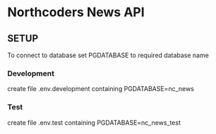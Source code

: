 # Northcoders News API

## SETUP

To connect to database set PGDATABASE to required database name

### Development

create file .env.development containing PGDATABASE=nc_news

### Test

create file .env.test containing PGDATABASE=nc_news_test

